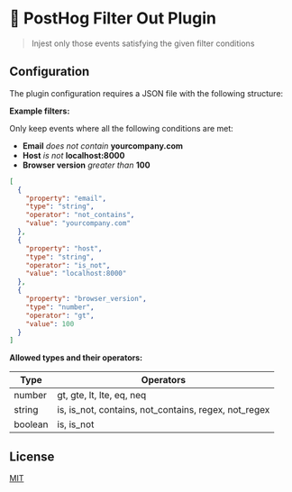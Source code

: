 # 🦔 PostHog Filter Out Plugin

> Injest only those events satisfying the given filter conditions

## Configuration

The plugin configuration requires a JSON file with the following structure:

**Example filters:**

Only keep events where all the following conditions are met:

- **Email** _does not contain_ **yourcompany.com**
- **Host** _is not_ **localhost:8000**
- **Browser version** _greater than_ **100**

```json
[
  {
    "property": "email",
    "type": "string",
    "operator": "not_contains",
    "value": "yourcompany.com"
  },
  {
    "property": "host",
    "type": "string",
    "operator": "is_not",
    "value": "localhost:8000"
  },
  {
    "property": "browser_version",
    "type": "number",
    "operator": "gt",
    "value": 100
  }
]
```

**Allowed types and their operators:**

| Type    | Operators                                            |
| ------- | ---------------------------------------------------- |
| number  | gt, gte, lt, lte, eq, neq                            |
| string  | is, is_not, contains, not_contains, regex, not_regex |
| boolean | is, is_not                                           |

## License

[MIT](LICENSE)
